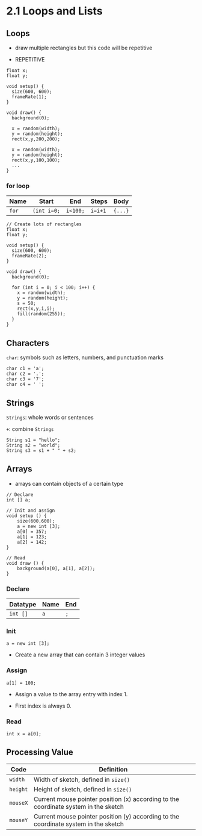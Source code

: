 # 2.1 Loops and Lists

## Loops

- draw multiple rectangles but this code will be repetitive

- REPETITIVE

```processing
float x;
float y;

void setup() {
  size(600, 600);
  frameRate(1);
}

void draw() {
  background(0);

  x = random(width);
  y = random(height);
  rect(x,y,200,200);

  x = random(width);
  y = random(height);
  rect(x,y,100,100);
  ...
}
```

### for loop

| Name  | Start       | End      | Steps   | Body    |
| ----- | ----------- | -------- | ------- | ------- |
| `for` | `(int i=0;` | `i<100;` | `i=i+1` | `{...}` |

```processing
// Create lots of rectangles
float x;
float y;

void setup() {
  size(600, 600);
  frameRate(2);
}

void draw() {
  background(0);

  for (int i = 0; i < 100; i++) {
    x = random(width);
    y = random(height);
    s = 50;
    rect(x,y,i,i);
    fill(random(255));
  }
}
```

## Characters

`char`: symbols such as letters, numbers, and punctuation marks

```processing
char c1 = 'a';
char c2 = '.';
char c3 = '7';
char c4 = ' ';
```

## Strings

`Strings`: whole words or sentences

`+`: combine `Strings`

```processing
String s1 = "hello";
String s2 = "world";
String s3 = s1 + " " + s2;
```

## Arrays

- arrays can contain objects of a certain type

```processing
// Declare
int [] a;

// Init and assign
void setup () {
    size(600,600);
    a = new int [3];
    a[0] = 357;
    a[1] = 123;
    a[2] = 142;
}

// Read
void draw () {
    background(a[0], a[1], a[2]);
}
```

### Declare

| Datatype | Name | End |
| -------- | ---- | --- |
| `int []` | `a`  | `;` |

### Init

`a = new int [3];`

+ Create a new array that can contain 3 integer values

### Assign

`a[1] = 100;`

- Assign a value to the array entry with index 1.

- First index is always 0.

### Read

`int x = a[0];`

## Processing Value

| Code     | Definition                                                                          |
| -------- | ----------------------------------------------------------------------------------- |
| `width`  | Width of sketch, defined in `size()`                                                |
| `height` | Height of sketch, defined in `size()`                                               |
| `mouseX` | Current mouse pointer position (x) according to the coordinate system in the sketch |
| `mouseY` | Current mouse pointer position (y) according to the coordinate system in the sketch |


